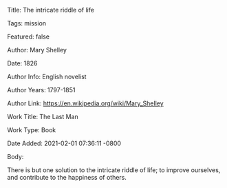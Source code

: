 Title:  The intricate riddle of life

Tags:   mission

Featured: false

Author: Mary Shelley

Date:   1826

Author Info: English novelist

Author Years: 1797-1851

Author Link: https://en.wikipedia.org/wiki/Mary_Shelley

Work Title: The Last Man

Work Type: Book

Date Added: 2021-02-01 07:36:11 -0800

Body: 

There is but one solution to the intricate riddle of life; to improve ourselves, and contribute to the happiness of others.

